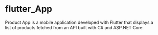# flutter_App
Product App is a mobile application developed with Flutter that displays a list of products fetched from an API built with C# and ASP.NET Core.
